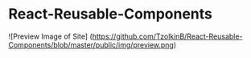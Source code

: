 # React-Reusable-Components

![Preview Image of Site]
(https://github.com/TzolkinB/React-Reusable-Components/blob/master/public/img/preview.png)
